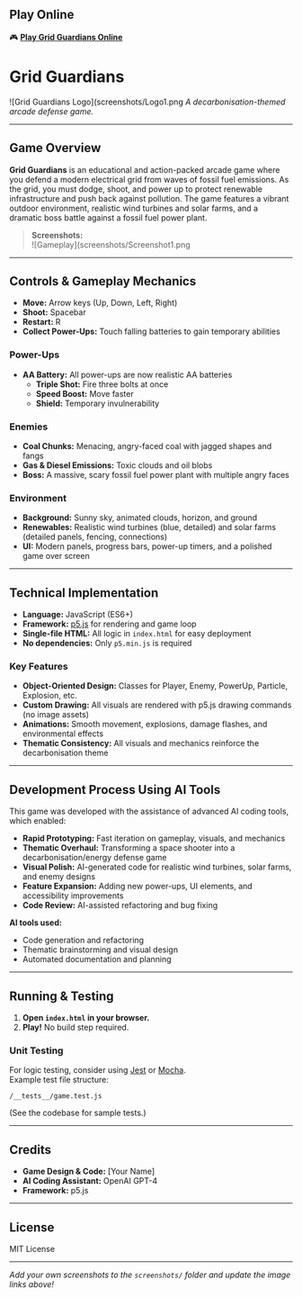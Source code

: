 ## Play Online

🎮 **[Play Grid Guardians Online](https://abuters.github.io/grid-guardians/)** 


# Grid Guardians

![Grid Guardians Logo](screenshots/Logo1.png 
*A decarbonisation-themed arcade defense game.*

---

## Game Overview

**Grid Guardians** is an educational and action-packed arcade game where you defend a modern electrical grid from waves of fossil fuel emissions. As the grid, you must dodge, shoot, and power up to protect renewable infrastructure and push back against pollution. The game features a vibrant outdoor environment, realistic wind turbines and solar farms, and a dramatic boss battle against a fossil fuel power plant.

> **Screenshots:**  
> ![Gameplay](screenshots/Screenshot1.png

---

## Controls & Gameplay Mechanics

- **Move:** Arrow keys (Up, Down, Left, Right)
- **Shoot:** Spacebar
- **Restart:** R
- **Collect Power-Ups:** Touch falling batteries to gain temporary abilities

### Power-Ups
- **AA Battery:** All power-ups are now realistic AA batteries
  - **Triple Shot:** Fire three bolts at once
  - **Speed Boost:** Move faster
  - **Shield:** Temporary invulnerability

### Enemies
- **Coal Chunks:** Menacing, angry-faced coal with jagged shapes and fangs
- **Gas & Diesel Emissions:** Toxic clouds and oil blobs
- **Boss:** A massive, scary fossil fuel power plant with multiple angry faces

### Environment
- **Background:** Sunny sky, animated clouds, horizon, and ground
- **Renewables:** Realistic wind turbines (blue, detailed) and solar farms (detailed panels, fencing, connections)
- **UI:** Modern panels, progress bars, power-up timers, and a polished game over screen

---

## Technical Implementation

- **Language:** JavaScript (ES6+)
- **Framework:** [p5.js](https://p5js.org/) for rendering and game loop
- **Single-file HTML:** All logic in `index.html` for easy deployment
- **No dependencies:** Only `p5.min.js` is required

### Key Features
- **Object-Oriented Design:** Classes for Player, Enemy, PowerUp, Particle, Explosion, etc.
- **Custom Drawing:** All visuals are rendered with p5.js drawing commands (no image assets)
- **Animations:** Smooth movement, explosions, damage flashes, and environmental effects
- **Thematic Consistency:** All visuals and mechanics reinforce the decarbonisation theme

---

## Development Process Using AI Tools

This game was developed with the assistance of advanced AI coding tools, which enabled:
- **Rapid Prototyping:** Fast iteration on gameplay, visuals, and mechanics
- **Thematic Overhaul:** Transforming a space shooter into a decarbonisation/energy defense game
- **Visual Polish:** AI-generated code for realistic wind turbines, solar farms, and enemy designs
- **Feature Expansion:** Adding new power-ups, UI elements, and accessibility improvements
- **Code Review:** AI-assisted refactoring and bug fixing

**AI tools used:**
- Code generation and refactoring
- Thematic brainstorming and visual design
- Automated documentation and planning

---

## Running & Testing

1. **Open `index.html` in your browser.**
2. **Play!** No build step required.

### Unit Testing

For logic testing, consider using [Jest](https://jestjs.io/) or [Mocha](https://mochajs.org/).  
Example test file structure:
```
/__tests__/game.test.js
```
(See the codebase for sample tests.)

---

## Credits

- **Game Design & Code:** [Your Name]
- **AI Coding Assistant:** OpenAI GPT-4
- **Framework:** p5.js

---

## License

MIT License

---

*Add your own screenshots to the `screenshots/` folder and update the image links above!* 
